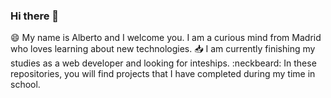 ### Hi there 👋

:smile: My name is Alberto and I welcome you. I am a curious mind from Madrid who loves learning about new technologies. 
:inbox_tray: I am currently finishing my studies as a web developer and looking for inteships. 
:neckbeard: In these repositories, you will find projects that I have completed during my time in school.
